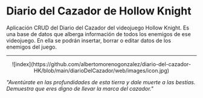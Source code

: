 # Diario del Cazador de Hollow Knight
Aplicación CRUD del Diario del Cazador del videojuego Hollow Knight. Es una base de datos que alberga información de todos los enemigos de ese videojuego. En ella se podrán insertar, borrar o editar datos de los enemigos del juego.

---

<p align="center">
![index](https://github.com/albertomorenogonzalez/diario-del-cazador-HK/blob/main/diarioDelCazador/web/images/icon.jpg)
   
*"Aventúrate en las profundidades de esta tierra y dale muerte a las bestias. Demuestra que eres digno de llevar la marca del cazador."*
</p>
